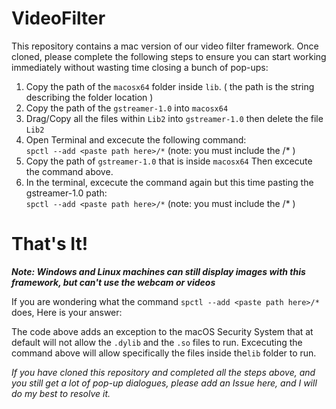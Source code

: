 # VideoFilter
This repository contains a mac version of our video filter framework. Once cloned, please complete the following steps to ensure you can start working immediately without wasting time closing a bunch of pop-ups:

1. Copy the path of the `macosx64` folder inside <code>lib</code>.  ( the path is the string describing the folder location )
2. Copy the path of the `gstreamer-1.0` into `macosx64`
3. Drag/Copy all the files within `Lib2` into `gstreamer-1.0` then delete the file `Lib2`
4. Open Terminal and excecute the following command:  
  `spctl --add <paste path here>/*`    (note: you must include the /* )
5. Copy the path of `gstreamer-1.0` that is inside `macosx64` Then excecute the command above.
6. In the terminal, excecute the command again but this time pasting the gstreamer-1.0 path:  
  `spctl --add <paste path here>/*`    (note: you must include the /* )
  
# That's It!

***Note: Windows and Linux machines can still display images with this framework, but can't use the webcam or videos***

If you are wondering what the command `spctl --add <paste path here>/*` does, Here is your answer:

The code above adds an exception to the macOS Security System that at default will not allow the `.dylib` and the `.so` files to run. Excecuting the command above will allow specifically the files inside the`lib` folder to run.

*If you have cloned this repository and completed all the steps above, and you still get a lot of pop-up dialogues, please add an Issue here, and I will do my best to resolve it.*
